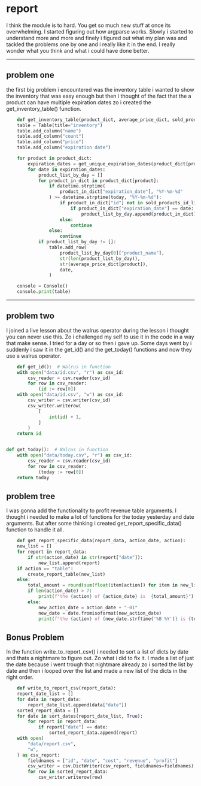 # report

I think the module is to hard. You get so much new stuff at once its overwhelming. I started figuring out how argparse works. Slowly i started to understand more and more and finely i figured out what my plan was and tackled the problems one by one and i really like it in the end. I really wonder what you think and what i could have done better.

---

## problem one

the first big problem i encountered was the inventory table i wanted to show the inventory that was easy enough but then i thought of the fact that the a product can have multiple expiration dates zo i created the get_inventory_table() function.

```python
    def get_inventory_table(product_dict, average_price_dict, sold_products_id_list, today):
    table = Table(title="inventory")
    table.add_column("name")
    table.add_column("count")
    table.add_column("price")
    table.add_column("expiration date")

    for product in product_dict:
        expiration_dates = get_unique_expiration_dates(product_dict[product])
        for date in expiration_dates:
            product_list_by_day = []
            for product_in_dict in product_dict[product]:
                if datetime.strptime(
                    product_in_dict["expiration_date"], "%Y-%m-%d"
                ) >= datetime.strptime(today, "%Y-%m-%d"):
                    if product_in_dict["id"] not in sold_products_id_list:
                        if product_in_dict["expiration_date"] == date:
                            product_list_by_day.append(product_in_dict)
                    else:
                        continue
                else:
                    continue
            if product_list_by_day != []:
                table.add_row(
                    product_list_by_day[0]["product_name"],
                    str(len(product_list_by_day)),
                    str(average_price_dict[product]),
                    date,
                )

    console = Console()
    console.print(table)
```

---

## problem two

I joined a live lesson about the walrus operator during the lesson i thought you can never use this. Zo i challenged my self to use it in the code in a way that make sense. I tried for a day or so then i gave up. Some days went by i suddenly i saw it in the get_id() and the get_today() functions and now they use a walrus operator.

```python
    def get_id():  # Walrus in function
    with open("data/id.csv", "r") as csv_id:
        csv_reader = csv.reader(csv_id)
        for row in csv_reader:
            (id := row[0])
    with open("data/id.csv", "w") as csv_id:
        csv_writer = csv.writer(csv_id)
        csv_writer.writerow(
            [
                int(id) + 1,
            ]
        )
    return id


def get_today():  # Walrus in function
    with open("data/today.csv", "r") as csv_id:
        csv_reader = csv.reader(csv_id)
        for row in csv_reader:
            (today := row[0])
    return today
```

## problem tree

I was gonna add the functionality to profit revenue table arguments. I thought i needed to make a lot of functions for the today yesterday and date arguments. But after some thinking i created get_report_specific_data() function to handle it all.

```python
    def get_report_specific_data(report_data, action_date, action):
    new_list = []
    for report in report_data:
        if str(action_date) in str(report["date"]):
            new_list.append(report)
    if action == "table":
        create_report_table(new_list)
    else:
        total_amount = round(sum(float(item[action]) for item in new_list), 2)
        if len(action_date) > 7:
            print(f"the {action} of {action_date} is  {total_amount}")
        else:
            new_action_date = action_date + "-01"
            new_date = date.fromisoformat(new_action_date)
            print(f"the {action} of {new_date.strftime('%B %Y')} is {total_amount}")

```

## Bonus Problem

In the function write_to_report_csv() i needed to sort a list of dicts by date and thats a nightmare to figure out. Zo what i did to fix it. I made a list of just the date because i went trough that nightmare already zo i sorted the list by date and then i looped over the list and made a new list of the dicts in the right order.

```python
    def write_to_report_csv(report_data):
    report_date_list = []
    for data in report_data:
        report_date_list.append(data["date"])
    sorted_report_data = []
    for date in sort_dates(report_date_list, True):
        for report in report_data:
            if report["date"] == date:
                sorted_report_data.append(report)
    with open(
        "data/report.csv",
        "w",
    ) as csv_report:
        fieldnames = ["id", "date", "cost", "revenue", "profit"]
        csv_writer = csv.DictWriter(csv_report, fieldnames=fieldnames)
        for row in sorted_report_data:
            csv_writer.writerow(row)
```
